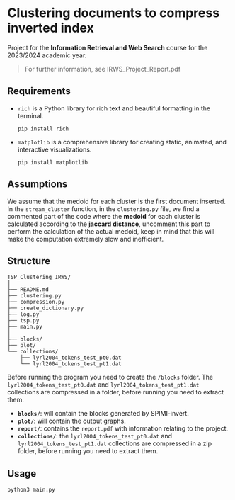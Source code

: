 # Clustering documents to compress inverted index 
Project for the **Information Retrieval and Web Search** course for the 2023/2024 academic year.
> For further information, see IRWS_Project_Report.pdf

## Requirements

- `rich` is a Python library for rich text and beautiful formatting in the terminal.

	```
	pip install rich
	```
- `matplotlib` is a comprehensive library for creating static, animated, and interactive visualizations.

	```
	pip install matplotlib
	```
## Assumptions
We assume that the medoid for each cluster is the first document inserted.
In the `stream_cluster` function, in the `clustering.py` file, we find a commented part of the code where the **medoid** for each cluster is calculated according to the **jaccard distance**, uncomment this part to perform the calculation of the actual medoid, keep in mind that this will make the computation extremely slow and inefficient.


## Structure
```
TSP_Clustering_IRWS/
│
├── README.md
├── clustering.py
├── compression.py
├── create_dictionary.py
├── log.py
├── tsp.py
├── main.py
│
├── blocks/
├── plot/
└── collections/
    ├── lyrl2004_tokens_test_pt0.dat
    └── lyrl2004_tokens_test_pt1.dat
```

Before running the program you need to create the `/blocks` folder. The `lyrl2004_tokens_test_pt0.dat` and `lyrl2004_tokens_test_pt1.dat` collections are compressed in a folder, before running you need to extract them.

- **`blocks/`**: will contain the blocks generated by SPIMI-invert.
- **`plot/`**: will contain the output graphs.
- **`report/`**: contains the `report.pdf` with information relating to the project.
- **`collections/`**: the `lyrl2004_tokens_test_pt0.dat` and `lyrl2004_tokens_test_pt1.dat` collections are compressed in a zip folder, before running you need to extract them.

## Usage

```
python3 main.py
```





